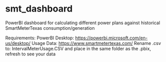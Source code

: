 # smt_dashboard
PowerBI dashboard for calculating different power plans against historical SmartMeterTexas consumption/generation

Requirements:
PowerBI Desktop: https://powerbi.microsoft.com/en-us/desktop/
Usage Data: https://www.smartmetertexas.com/
  Rename .csv to: IntervalMeterUsage.CSV and place in the same folder as the .pbix, refresh to see your data
